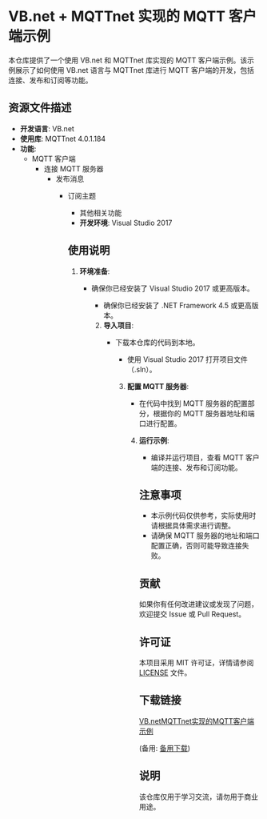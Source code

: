 # VB.net + MQTTnet 实现的 MQTT 客户端示例

本仓库提供了一个使用 VB.net 和 MQTTnet 库实现的 MQTT 客户端示例。该示例展示了如何使用 VB.net 语言与 MQTTnet 库进行 MQTT 客户端的开发，包括连接、发布和订阅等功能。

## 资源文件描述

- **开发语言**: VB.net
- **使用库**: MQTTnet 4.0.1.184
- **功能**: 
  - MQTT 客户端
    - 连接 MQTT 服务器
      - 发布消息
        - 订阅主题
          - 其他相关功能
          - **开发环境**: Visual Studio 2017

          ## 使用说明

          1. **环境准备**:
             - 确保你已经安装了 Visual Studio 2017 或更高版本。
                - 确保你已经安装了 .NET Framework 4.5 或更高版本。

                2. **导入项目**:
                   - 下载本仓库的代码到本地。
                      - 使用 Visual Studio 2017 打开项目文件（.sln）。

                      3. **配置 MQTT 服务器**:
                         - 在代码中找到 MQTT 服务器的配置部分，根据你的 MQTT 服务器地址和端口进行配置。

                         4. **运行示例**:
                            - 编译并运行项目，查看 MQTT 客户端的连接、发布和订阅功能。

                            ## 注意事项

                            - 本示例代码仅供参考，实际使用时请根据具体需求进行调整。
                            - 请确保 MQTT 服务器的地址和端口配置正确，否则可能导致连接失败。

                            ## 贡献

                            如果你有任何改进建议或发现了问题，欢迎提交 Issue 或 Pull Request。

                            ## 许可证

                            本项目采用 MIT 许可证，详情请参阅 [LICENSE](LICENSE) 文件。

                            ## 下载链接
                            [VB.netMQTTnet实现的MQTT客户端示例](https://pan.quark.cn/s/5d9a32d7da3d) 

                            (备用: [备用下载](https://pan.baidu.com/s/1LuSUd9idrRZH2I2eCCQVBg?pwd=1234))

                            ## 说明

                            该仓库仅用于学习交流，请勿用于商业用途。
